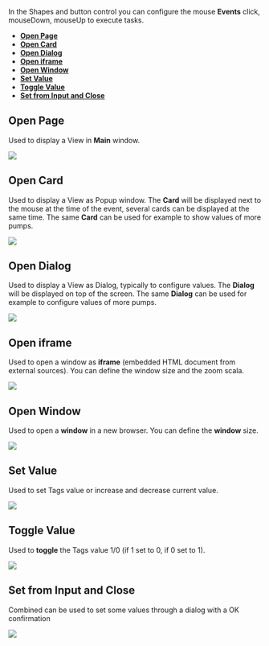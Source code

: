 In the Shapes and button control you can configure the mouse **Events** click, mouseDown, mouseUp to execute tasks.

   - [**Open Page**](#open-page)
   - [**Open Card**](#open-card)
   - [**Open Dialog**](#open-dialog)
   - [**Open iframe**](#open-iframe)
   - [**Open Window**](#open-window)
   - [**Set Value**](#set-value)
   - [**Toggle Value**](#toggle-value)
   - [**Set from Input and Close**](#set-from-input-and-close)


## Open Page

Used to display a View in **Main** window.

![](images/fuxa-events1.gif)

## Open Card

Used to display a View as Popup window. The **Card** will be displayed next to the mouse at the time of the event, several cards can be displayed at the same time. The same **Card** can be used for example to show values of more pumps.

![](images/fuxa-events2.gif)

## Open Dialog

Used to display a View as Dialog, typically to configure values. The **Dialog** will be displayed on top of the screen. The same **Dialog** can be used for example to configure values of more pumps.

![](images/fuxa-events3.gif)

## Open iframe

Used to open a window as **iframe** (embedded HTML document from external sources). You can define the window size and the zoom scala.

![](images/fuxa-events4.gif)

## Open Window

Used to open a **window** in a new browser. You can define the **window** size.

![](images/fuxa-events5.gif)

## Set Value

Used to set Tags value or increase and decrease current value.

![](images/fuxa-events6.gif)

## Toggle Value

Used to **toggle** the Tags value 1/0 (if 1 set to 0, if 0 set to 1).

![](images/fuxa-events7.gif)

## Set from Input and Close

Combined can be used to set some values through a dialog with a OK confirmation 

![](images/fuxa-events8.gif)